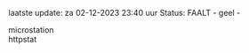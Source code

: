 laatste update: 
za 02-12-2023 23:40   uur 
Status: FAALT - geel - 
<div class="service Y">microstation</div><div class="service G">httpstat</div>